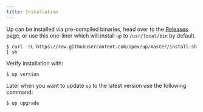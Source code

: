```yaml
---
title: Installation
---
```


Up can be installed via pre-compiled binaries, head over to the [Releases](https://github.com/apex/up/releases) page, or use this one-liner which will install `up` to `/usr/local/bin` by default.

```
$ curl -sL https://raw.githubusercontent.com/apex/up/master/install.sh | sh
```

Verify installation with:

```
$ up version
```

Later when you want to update `up` to the latest version use the following command:

```
$ up upgrade
```
